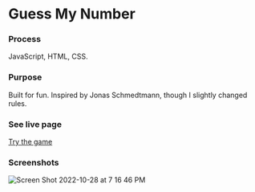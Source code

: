 # Guess My Number

### Process
JavaScript, HTML, CSS. 

### Purpose 
Built for fun. Inspired by Jonas Schmedtmann, though I slightly changed rules.

### See live page
<a href="https://learnfl.github.io/proj-web-guess-my-number" target="_blank">Try the game</a>

### Screenshots 
![Screen Shot 2022-10-28 at 7 16 46 PM](https://user-images.githubusercontent.com/86169204/198749413-8e4207c1-68b7-4b91-90c9-1022f84888b9.png)

